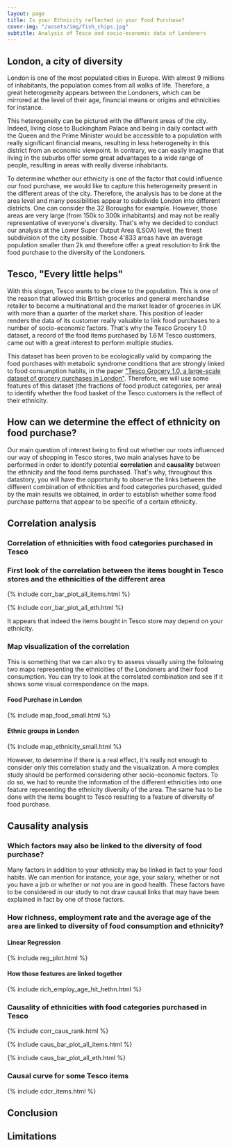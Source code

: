 ```yaml
---
layout: page
title: Is your Ethnicity reflected in your Food Purchase?
cover-img: "/assets/img/fish_chips.jpg"
subtitle: Analysis of Tesco and socio-economic data of Londoners
---
```


## London, a city of diversity
London is one of the most populated cities in Europe. With almost 9 millions of inhabitants, the population comes from all walks of life. Therefore, a great heterogeneity appears between the Londoners, which can be mirrored at the level of their age, financial means or origins and ethnicities for instance.

This heterogeneity can be pictured with the different areas of the city. Indeed, living close to Buckingham Palace and being in daily contact with the Queen and the Prime Minister  would be accessible to a population with really significant financial means, resulting in less heterogeneity in this district from an economic viewpoint. In contrary, we can easily imagine that living in the suburbs offer some great advantages to a wide range of people, resulting in areas with really diverse inhabitants. 

To determine whether our ethnicity is one of the factor that could influence our food purchase, we would like to capture this heterogeneity present in the different areas of the city. Therefore, the analysis has to be done at the area level and many possibilities appear to subdivide London into different districts. One can consider the 32 Boroughs for example. However, those areas are very large (from 150k to 300k inhabitants) and may not be really representative of everyone's diversity. That's why we decided to conduct our analysis at the Lower Super Output Area (LSOA) level, the finest subdivision of the city possible. Those 4'833 areas have an average population smaller than 2k and therefore offer a great resolution to link the food purchase to the diversity of the Londoners. 

## Tesco, "Every little helps"  
With this slogan, Tesco wants to be close to the population. This is one of the reason that allowed this British groceries and general merchandise retailer to become a multinational and the market leader of groceries in UK with more than a quarter of the market share. This position of leader renders the data of its customer really valuable to link food purchases to a number of socio-economic factors. That's why the Tesco Grocery 1.0 dataset, a record of the food items purchased by 1.6 M Tesco customers, came out with a great interest to perform multiple studies. 

This dataset has been proven to be ecologically valid by comparing the food purchases with metabolic syndrome conditions that are strongly linked to food consumption habits, in the paper ["Tesco Grocery 1.0, a large-scale dataset of grocery purchases in London"](https://www.nature.com/articles/s41597-020-0397-7). Therefore, we will use some features of this dataset (the fractions of food product categories, per area) to identify whether the food basket of the Tesco customers is the reflect of their ethnicity.

## How can we determine the effect of ethnicity on food purchase?
Our main question of interest being to find out whether our roots influenced our way of shopping in Tesco stores, two main analyses have to be performed in order to identify potential **correlation** and **causality** between the ethnicity and the food items purchased. That's why, throughout this datastory, you will have the opportunity to observe the links between the different combination of ethnicities and food categories purchased, guided by the main results we obtained, in order to establish whether some food purchase patterns that appear to be specific of a certain ethnicity.  

## Correlation analysis
### Correlation of ethnicities with food categories purchased in Tesco

### First look of the correlation between the items bought in Tesco stores and the ethnicities of the different area
{% include corr_bar_plot_all_items.html %}

{% include corr_bar_plot_all_eth.html %}

It appears that indeed the items bought in Tesco store may depend on your ethnicity. 

### Map visualization of the correlation
This is something that we can also try to assess visually using the following two maps representing the ethnicities of the Londoners and their food consumption.
You can try to look at the correlated combination and see if it shows some visual correspondance on the maps. 

#### Food Purchase in London
{% include map_food_small.html %} 

#### Ethnic groups in London
{% include map_ethnicity_small.html %}

However, to determine if there is a real effect, it's really not enough to consider only this correlation study and the visualization. 
A more complex study should be performed considering other socio-economic factors. 
To do so, we had to reunite the information of the different ethnicities into one feature representing the ethnicity diversity of the area.
The same has to be done with the items bought to Tesco resulting to a feature of diversity of food purchase.

## Causality analysis 

### Which factors may also be linked to the diversity of food purchase?
Many factors in addition to your ethnicity may be linked in fact to your food habits. We can mention for instance, your age, your salary, whether or not you have a job or whether or not you are in good health. These factors have to be considered in our study to not draw causal links that may have been explained in fact by one of those factors.

### How richness, employment rate and the average age of the area are linked to diversity of food consumption and ethnicity?

#### Linear Regression
{% include reg_plot.html %}

#### How those features are linked together
{% include rich_employ_age_hit_hethn.html %}

### Causality of ethnicities with food categories purchased in Tesco
{% include corr_caus_rank.html %}

{% include caus_bar_plot_all_items.html %}

{% include caus_bar_plot_all_eth.html %}

### Causal curve for some Tesco items
{% include cdcr_items.html %}

## Conclusion

## Limitations



